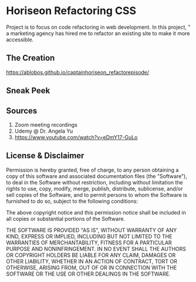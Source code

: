 
# Horiseon Refactoring CSS

Project is to focus on code refactoring in web development. In this project, " a marketing agency has hired me to refactor an existing site to make it more accessible.


## The Creation
https://ablobos.github.io/captainhoriseon_refactorepisode/ 

## Sneak Peek
## Sources
1. Zoom meeting recordings
2. Udemy @ Dr. Angela Yu
3. https://www.youtube.com/watch?v=eDmY17-GuLo
## License & Disclaimer
Permission is hereby granted, free of charge, to any person obtaining a copy of this software and associated documentation files (the "Software"), to deal in the Software without restriction, including without limitation the rights to use, copy, modify, merge, publish, distribute, sublicense, and/or sell copies of the Software, and to permit persons to whom the Software is furnished to do so, subject to the following conditions:

The above copyright notice and this permission notice shall be included in all copies or substantial portions of the Software.

THE SOFTWARE IS PROVIDED "AS IS", WITHOUT WARRANTY OF ANY KIND, EXPRESS OR IMPLIED, INCLUDING BUT NOT LIMITED TO THE WARRANTIES OF MERCHANTABILITY, FITNESS FOR A PARTICULAR PURPOSE AND NONINFRINGEMENT. IN NO EVENT SHALL THE AUTHORS OR COPYRIGHT HOLDERS BE LIABLE FOR ANY CLAIM, DAMAGES OR OTHER LIABILITY, WHETHER IN AN ACTION OF CONTRACT, TORT OR OTHERWISE, ARISING FROM, OUT OF OR IN CONNECTION WITH THE SOFTWARE OR THE USE OR OTHER DEALINGS IN THE SOFTWARE.

